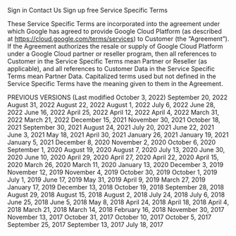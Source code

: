 Sign in
Contact Us
Sign up free
Service Specific Terms

These Service Specific Terms are incorporated into the agreement under which Google has agreed to provide Google Cloud Platform (as described at https://cloud.google.com/terms/services) to Customer (the “Agreement”). If the Agreement authorizes the resale or supply of Google Cloud Platform under a Google Cloud partner or reseller program, then all references to Customer in the Service Specific Terms mean Partner or Reseller (as applicable), and all references to Customer Data in the Service Specific Terms mean Partner Data. Capitalized terms used but not defined in the Service Specific Terms have the meaning given to them in the Agreement.

PREVIOUS VERSIONS (Last modified October 3, 2022)
September 20, 2022 August 31, 2022 August 22, 2022 August 1, 2022 July 6, 2022 June 28, 2022 June 16, 2022 April 25, 2022 April 12, 2022 April 4, 2022 March 31, 2022 March 21, 2022 December 15, 2021 November 30, 2021 October 18, 2021 September 30, 2021 August 24, 2021 July 20, 2021 June 22, 2021 June 3, 2021 May 18, 2021 April 30, 2021 January 26, 2021 January 19, 2021 January 5, 2021 December 8, 2020 November 2, 2020 October 6, 2020 September 1, 2020 August 19, 2020 August 7, 2020 July 13, 2020 June 30, 2020 June 10, 2020 April 29, 2020 April 27, 2020 April 22, 2020 April 15, 2020 March 26, 2020 March 11, 2020 January 13, 2020 December 3, 2019 November 12, 2019 November 4, 2019 October 30, 2019 October 1, 2019 July 1, 2019 June 17, 2019 May 31, 2019 April 9, 2019 March 27, 2019 January 17, 2019 December 13, 2018 October 19, 2018 September 28, 2018 August 29, 2018 August 15, 2018 August 2, 2018 July 24, 2018 July 6, 2018 June 25, 2018 June 5, 2018 May 8, 2018 April 24, 2018 April 18, 2018 April 4, 2018 March 21, 2018 March 14, 2018 February 16, 2018 November 30, 2017 November 13, 2017 October 31, 2017 October 10, 2017 October 5, 2017 September 25, 2017 September 13, 2017 July 18, 2017